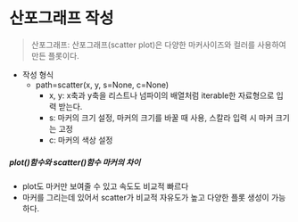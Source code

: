 # 산포그래프 작성

> 산포그래프: 산포그래프(scatter plot)은 다양한 마커사이즈와 컬러를 사용하여 만든 플롯이다.

- 작성 형식
  - path=scatter(x, y, s=None, c=None)
    - x, y: x축과 y축을 리스트나 넘파이의 배열처럼 iterable한 자료형으로 입력 받는다.
    - s: 마커의 크기 설정, 마커의 크기를 바꿀 때 사용, 스칼라 입력 시 마커 크기는 고정
    - c: 마커의 색상 설정

##### plot()함수와 scatter()함수 마커의 차이

- plot도 마커만 보여줄 수 있고 속도도 비교적 빠르다
- 마커를 그리는데 있어서 scatter가 비교적 자유도가 높고 다양한 플롯 생성이 가능하다.

